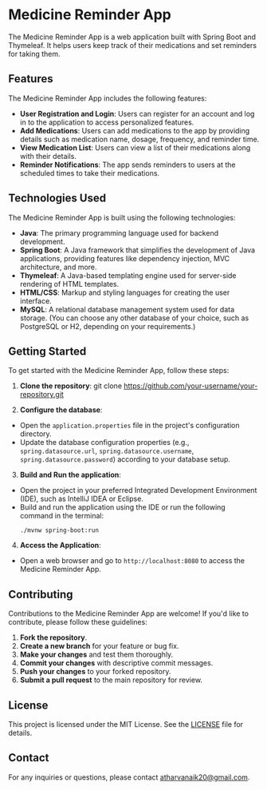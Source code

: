 # Medicine Reminder App

The Medicine Reminder App is a web application built with Spring Boot and Thymeleaf. It helps users keep track of their medications and set reminders for taking them.

## Features

The Medicine Reminder App includes the following features:

- **User Registration and Login**: Users can register for an account and log in to the application to access personalized features.
- **Add Medications**: Users can add medications to the app by providing details such as medication name, dosage, frequency, and reminder time.
- **View Medication List**: Users can view a list of their medications along with their details.
- **Reminder Notifications**: The app sends reminders to users at the scheduled times to take their medications.

## Technologies Used

The Medicine Reminder App is built using the following technologies:

- **Java**: The primary programming language used for backend development.
- **Spring Boot**: A Java framework that simplifies the development of Java applications, providing features like dependency injection, MVC architecture, and more.
- **Thymeleaf**: A Java-based templating engine used for server-side rendering of HTML templates.
- **HTML/CSS**: Markup and styling languages for creating the user interface.
- **MySQL**: A relational database management system used for data storage. (You can choose any other database of your choice, such as PostgreSQL or H2, depending on your requirements.)

## Getting Started

To get started with the Medicine Reminder App, follow these steps:

1. **Clone the repository**:
git clone https://github.com/your-username/your-repository.git


2. **Configure the database**:
- Open the `application.properties` file in the project's configuration directory.
- Update the database configuration properties (e.g., `spring.datasource.url`, `spring.datasource.username`, `spring.datasource.password`) according to your database setup.

3. **Build and Run the application**:
- Open the project in your preferred Integrated Development Environment (IDE), such as IntelliJ IDEA or Eclipse.
- Build and run the application using the IDE or run the following command in the terminal:
  ```
  ./mvnw spring-boot:run
  ```

4. **Access the Application**:
- Open a web browser and go to `http://localhost:8080` to access the Medicine Reminder App.

## Contributing

Contributions to the Medicine Reminder App are welcome! If you'd like to contribute, please follow these guidelines:

1. **Fork the repository**.
2. **Create a new branch** for your feature or bug fix.
3. **Make your changes** and test them thoroughly.
4. **Commit your changes** with descriptive commit messages.
5. **Push your changes** to your forked repository.
6. **Submit a pull request** to the main repository for review.

## License

This project is licensed under the MIT License. See the [LICENSE](LICENSE) file for details.

## Contact

For any inquiries or questions, please contact [atharvanaik20@gmail.com](mailto:atharvanaik20@gmail.com).

